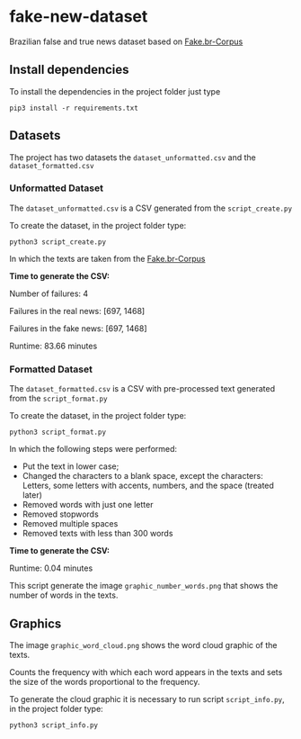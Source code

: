 # fake-new-dataset

Brazilian false and true news dataset based on [Fake.br-Corpus](https://github.com/roneysco/Fake.br-Corpus)

## Install dependencies

To install the dependencies in the project folder just type

`pip3 install -r requirements.txt`

## Datasets

The project has two datasets the `dataset_unformatted.csv` and the `dataset_formatted.csv`

### Unformatted Dataset

The `dataset_unformatted.csv` is a CSV generated from the `script_create.py`

To create the dataset, in the project folder type:

`python3 script_create.py`

In which the texts are taken from the [Fake.br-Corpus](https://github.com/roneysco/Fake.br-Corpus)

**Time to generate the CSV:**

Number of failures: 4

Failures in the real news: [697, 1468]

Failures in the fake news: [697, 1468]

Runtime: 83.66 minutes

### Formatted Dataset

The `dataset_formatted.csv` is a CSV with pre-processed text generated from the `script_format.py`

To create the dataset, in the project folder type:

`python3 script_format.py`

In which the following steps were performed:

 - Put the text in lower case;
 - Changed the characters to a blank space, except the characters: Letters, some letters with accents, numbers, and the space (treated later)
 - Removed words with just one letter
 - Removed stopwords
 - Removed multiple spaces
 - Removed texts with less than 300 words

**Time to generate the CSV:**

Runtime: 0.04 minutes

This script generate the image `graphic_number_words.png` that shows the number of words in the texts.

## Graphics

The image `graphic_word_cloud.png` shows the word cloud graphic of the texts.

Counts the frequency with which each word appears in the texts and sets the size of the words proportional to the frequency.

To generate the cloud graphic it is necessary to run script `script_info.py`, in the project folder type:

`python3 script_info.py`
